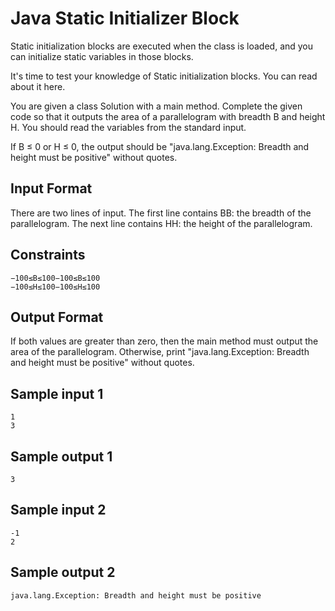 # Java Static Initializer Block

Static initialization blocks are executed when the class is loaded, and you can initialize static variables in those blocks.

It's time to test your knowledge of Static initialization blocks. You can read about it here.

You are given a class Solution with a main method. Complete the given code so that it outputs the area of a parallelogram with breadth B and height H. You should read the variables from the standard input.

If B ≤ 0 or H ≤ 0, the output should be "java.lang.Exception: Breadth and height must be positive" without quotes.

## Input Format

There are two lines of input. The first line contains BB: the breadth of the parallelogram. The next line contains HH: the height of the parallelogram.

## Constraints
```
−100≤B≤100−100≤B≤100
−100≤H≤100−100≤H≤100
```
## Output Format

If both values are greater than zero, then the main method must output the area of the parallelogram. Otherwise, print "java.lang.Exception: Breadth and height must be positive" without quotes.

## Sample input 1
```
1
3
```
## Sample output 1
```
3
```
## Sample input 2
```
-1
2
```
## Sample output 2
```
java.lang.Exception: Breadth and height must be positive
```
